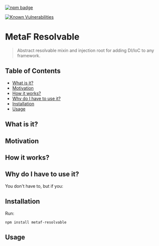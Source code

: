 [npm-badge-png]: https://nodei.co/npm/metaf-resolvable.png?downloads=true&downloadRank=true&stars=true
[package-url]: https://npmjs.com/package/metaf-resolvable

[![npm badge][npm-badge-png]][package-url]

[![Known Vulnerabilities](https://snyk.io/test/npm/metaf-resolvable/badge.svg)](https://snyk.io/test/npm/metaf-resolvable)

# MetaF Resolvable <!-- omit in toc -->
> Abstract resolvable mixin and injection root for adding DI/IoC to any framework.

## Table of Contents <!-- omit in toc -->
<!-- START doctoc generated TOC please keep comment here to allow auto update -->
<!-- DON'T EDIT THIS SECTION, INSTEAD RE-RUN doctoc TO UPDATE -->

- [What is it?](#what-is-it)
- [Motivation](#motivation)
- [How it works?](#how-it-works)
- [Why do I have to use it?](#why-do-i-have-to-use-it)
- [Installation](#installation)
- [Usage](#usage)

<!-- END doctoc generated TOC please keep comment here to allow auto update -->

## What is it?

## Motivation

## How it works?

## Why do I have to use it?
You don't have to, but if you:

## Installation
Run:
```
npm install metaf-resolvable
```

## Usage
